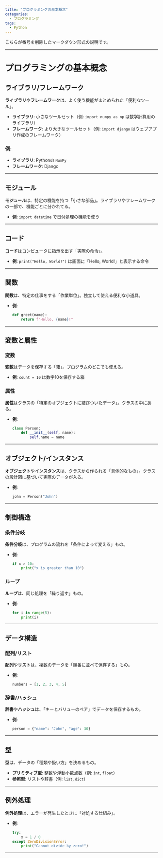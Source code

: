 ```yaml
---
title: "プログラミングの基本概念"
categories:
  - プログラミング
tags:
  - Python
---
```


こちらが番号を削除したマークダウン形式の説明です。

---

# プログラミングの基本概念

## ライブラリ/フレームワーク

**ライブラリ**や**フレームワーク**は、よく使う機能がまとめられた「便利なツール」。

- **ライブラリ**: 小さなツールセット（例: `import numpy as np` は数学計算用のライブラリ）
- **フレームワーク**: より大きなツールセット（例: `import django` はウェブアプリ作成のフレームワーク）

### 例:

- **ライブラリ**: Pythonの `NumPy`
- **フレームワーク**: Django

---

## モジュール

**モジュール**は、特定の機能を持つ「小さな部品」。ライブラリやフレームワークの一部で、機能ごとに分かれてる。

- **例**: `import datetime` で日付処理の機能を使う

---

## コード

**コード**はコンピュータに指示を出す「実際の命令」。

- **例**: `print("Hello, World!")` は画面に「Hello, World!」と表示する命令

---

## 関数

**関数**は、特定の仕事をする「作業単位」。独立して使える便利な小道具。

- **例**:
    ```python
    def greet(name):
        return f"Hello, {name}!"
    ```

---

## 変数と属性

### 変数

**変数**はデータを保存する「箱」。プログラムのどこでも使える。

- **例**: `count = 10` は数字10を保存する箱

### 属性

**属性**はクラスの「特定のオブジェクトに結びついたデータ」。クラスの中にある。

- **例**:
    ```python
    class Person:
        def __init__(self, name):
            self.name = name
    ```

---

## オブジェクト/インスタンス

**オブジェクト**や**インスタンス**は、クラスから作られる「具体的なもの」。クラスの設計図に基づいて実際のデータが入る。

- **例**:
    ```python
    john = Person("John")
    ```

---

## 制御構造

### 条件分岐

**条件分岐**は、プログラムの流れを「条件によって変える」もの。

- **例**:
    ```python
    if x > 10:
        print("x is greater than 10")
    ```

### ループ

**ループ**は、同じ処理を「繰り返す」もの。

- **例**:
    ```python
    for i in range(5):
        print(i)
    ```

---

## データ構造

### 配列/リスト

**配列**や**リスト**は、複数のデータを「順番に並べて保存する」もの。

- **例**:
    ```python
    numbers = [1, 2, 3, 4, 5]
    ```

### 辞書/ハッシュ

**辞書**や**ハッシュ**は、「キーとバリューのペア」でデータを保存するもの。

- **例**:
    ```python
    person = {"name": "John", "age": 30}
    ```

---

## 型

**型**は、データの「種類や扱い方」を決めるもの。

- **プリミティブ型**: 整数や浮動小数点数（例: `int`, `float`）
- **参照型**: リストや辞書（例: `list`, `dict`）

---

## 例外処理

**例外処理**は、エラーが発生したときに「対処する仕組み」。

- **例**:
    ```python
    try:
        x = 1 / 0
    except ZeroDivisionError:
        print("Cannot divide by zero!")
    ```

---